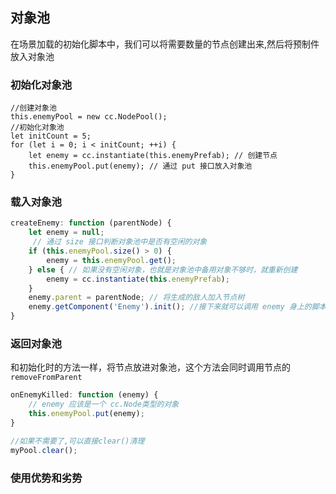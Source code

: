 ## 对象池

在场景加载的初始化脚本中，我们可以将需要数量的节点创建出来,然后将预制件放入对象池

### 初始化对象池

```tsx
//创建对象池
this.enemyPool = new cc.NodePool();
//初始化对象池
let initCount = 5;
for (let i = 0; i < initCount; ++i) {
    let enemy = cc.instantiate(this.enemyPrefab); // 创建节点
    this.enemyPool.put(enemy); // 通过 put 接口放入对象池
}
```

### 载入对象池

```js
createEnemy: function (parentNode) {
    let enemy = null;
     // 通过 size 接口判断对象池中是否有空闲的对象
    if (this.enemyPool.size() > 0) {
        enemy = this.enemyPool.get();
    } else { // 如果没有空闲对象，也就是对象池中备用对象不够时，就重新创建
        enemy = cc.instantiate(this.enemyPrefab);
    }
    enemy.parent = parentNode; // 将生成的敌人加入节点树
    enemy.getComponent('Enemy').init(); //接下来就可以调用 enemy 身上的脚本进行初始化
}
```

### 返回对象池

和初始化时的方法一样，将节点放进对象池，这个方法会同时调用节点的 `removeFromParent`

```js
onEnemyKilled: function (enemy) {
    // enemy 应该是一个 cc.Node类型的对象	
    this.enemyPool.put(enemy); 
}

//如果不需要了,可以直接clear()清理
myPool.clear();
```

### 使用优势和劣势

